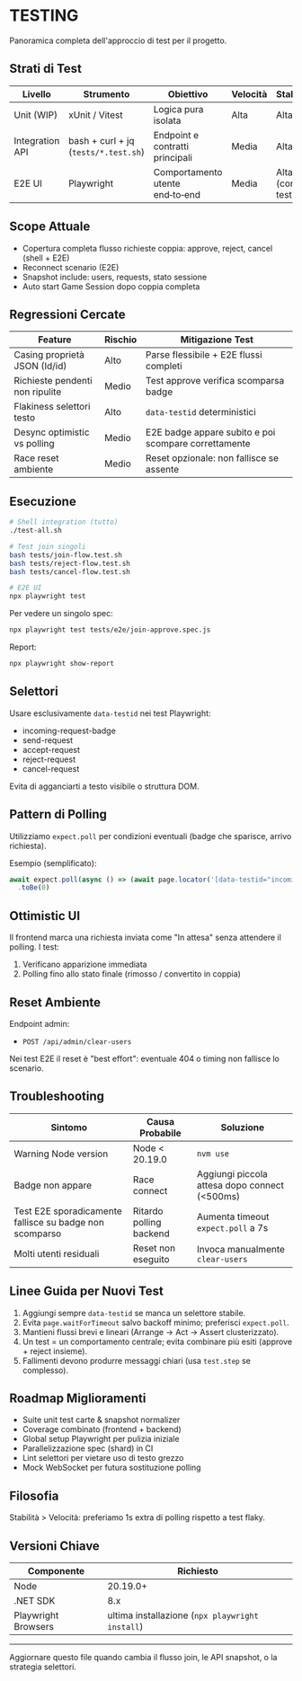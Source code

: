 # TESTING

Panoramica completa dell'approccio di test per il progetto.

## Strati di Test

| Livello | Strumento | Obiettivo | Velocità | Stabilità |
|---------|-----------|-----------|---------|-----------|
| Unit (WIP) | xUnit / Vitest | Logica pura isolata | Alta | Alta |
| Integration API | bash + curl + jq (`tests/*.test.sh`) | Endpoint e contratti principali | Media | Alta |
| E2E UI | Playwright | Comportamento utente end‑to‑end | Media | Alta (con testid) |

## Scope Attuale
- Copertura completa flusso richieste coppia: approve, reject, cancel (shell + E2E)
- Reconnect scenario (E2E)
- Snapshot include: users, requests, stato sessione
- Auto start Game Session dopo coppia completa

## Regressioni Cercate
| Feature | Rischio | Mitigazione Test |
|---------|--------|------------------|
| Casing proprietà JSON (Id/id) | Alto | Parse flessibile + E2E flussi completi |
| Richieste pendenti non ripulite | Medio | Test approve verifica scomparsa badge |
| Flakiness selettori testo | Alto | `data-testid` deterministici |
| Desync optimistic vs polling | Medio | E2E badge appare subito e poi scompare correttamente |
| Race reset ambiente | Medio | Reset opzionale: non fallisce se assente |

## Esecuzione
```bash
# Shell integration (tutto)
./test-all.sh

# Test join singoli
bash tests/join-flow.test.sh
bash tests/reject-flow.test.sh
bash tests/cancel-flow.test.sh

# E2E UI
npx playwright test
```

Per vedere un singolo spec:
```bash
npx playwright test tests/e2e/join-approve.spec.js
```

Report:
```bash
npx playwright show-report
```

## Selettori
Usare esclusivamente `data-testid` nei test Playwright:
- incoming-request-badge
- send-request
- accept-request
- reject-request
- cancel-request

Evita di agganciarti a testo visibile o struttura DOM.

## Pattern di Polling
Utilizziamo `expect.poll` per condizioni eventuali (badge che sparisce, arrivo richiesta).

Esempio (semplificato):
```js
await expect.poll(async () => (await page.locator('[data-testid="incoming-request-badge"]').count()), { timeout: 5000 })
  .toBe(0)
```

## Ottimistic UI
Il frontend marca una richiesta inviata come "In attesa" senza attendere il polling. I test:
1. Verificano apparizione immediata
2. Polling fino allo stato finale (rimosso / convertito in coppia)

## Reset Ambiente
Endpoint admin:
- `POST /api/admin/clear-users`

Nei test E2E il reset è "best effort": eventuale 404 o timing non fallisce lo scenario.

## Troubleshooting
| Sintomo | Causa Probabile | Soluzione |
|---------|-----------------|-----------|
| Warning Node version | Node < 20.19.0 | `nvm use` |
| Badge non appare | Race connect | Aggiungi piccola attesa dopo connect (<500ms) |
| Test E2E sporadicamente fallisce su badge non scomparso | Ritardo polling backend | Aumenta timeout `expect.poll` a 7s |
| Molti utenti residuali | Reset non eseguito | Invoca manualmente `clear-users` |

## Linee Guida per Nuovi Test
1. Aggiungi sempre `data-testid` se manca un selettore stabile.
2. Evita `page.waitForTimeout` salvo backoff minimo; preferisci `expect.poll`.
3. Mantieni flussi brevi e lineari (Arrange → Act → Assert clusterizzato).
4. Un test = un comportamento centrale; evita combinare più esiti (approve + reject insieme).
5. Fallimenti devono produrre messaggi chiari (usa `test.step` se complesso).

## Roadmap Miglioramenti
- Suite unit test carte & snapshot normalizer
- Coverage combinato (frontend + backend)
- Global setup Playwright per pulizia iniziale
- Parallelizzazione spec (shard) in CI
- Lint selettori per vietare uso di testo grezzo
- Mock WebSocket per futura sostituzione polling

## Filosofia
Stabilità > Velocità: preferiamo 1s extra di polling rispetto a test flaky.

## Versioni Chiave
| Componente | Richiesto |
|-----------|-----------|
| Node | 20.19.0+
| .NET SDK | 8.x
| Playwright Browsers | ultima installazione (`npx playwright install`)

---
Aggiornare questo file quando cambia il flusso join, le API snapshot, o la strategia selettori.
